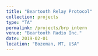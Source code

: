 ```yaml
---
title: "Beartooth Relay Protocol"
collection: projects
type: "TA"
permalink: /projects/brp_intern
venue: "Beartooth Radio Inc."
date: 2019-02-01
location: "Bozeman, MT, USA"
---
```


